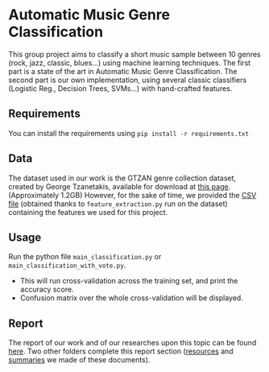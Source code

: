 # Automatic Music Genre Classification
This group project aims to classify a short music sample between 10 genres (rock, jazz, classic, blues…) using machine learning techniques. The first part is a state of the art in Automatic Music Genre Classification. The second part is our own implementation, using several classic classifiers (Logistic Reg., Decision Trees, SVMs…) with hand-crafted features.

## Requirements
You can install the requirements using `pip install -r requirements.txt`

## Data
The dataset used in our work is the GTZAN genre collection dataset, created by George Tzanetakis, available for download at [this page](http://marsyas.info/downloads/datasets.html). (Approximately 1.2GB) However, for the sake of time, we provided the [CSV file](https://github.com/luca-serra/automatic-music-genre-classification/blob/master/Data/extracted_features.csv) (obtained thanks to `feature_extraction.py` run on the dataset) containing the features we used for this project.
## Usage
 Run the python file `main_classification.py` or `main_classification_with_vote.py`.
 * This will run cross-validation across the training set, and print the accuracy score.
 * Confusion matrix over the whole cross-validation will be displayed.

## Report
The report of our work and of our researches upon this topic can be found [here](https://github.com/luca-serra/automatic-music-genre-classification/blob/master/Final_Project.pdf). Two other folders complete this report section ([resources](https://github.com/luca-serra/automatic-music-genre-classification/tree/master/resources) and [summaries](https://github.com/luca-serra/automatic-music-genre-classification/tree/master/summaries) we made of these documents).

